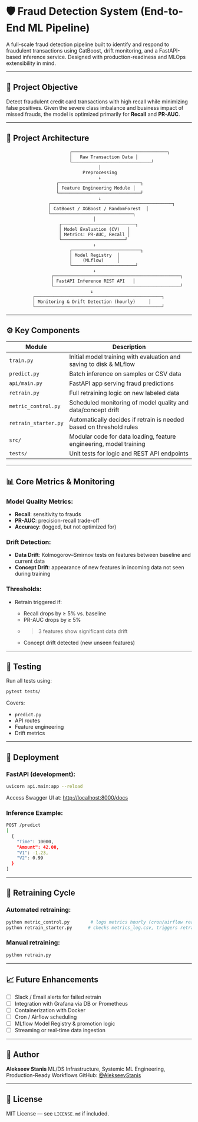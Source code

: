 # 🛡️ Fraud Detection System (End-to-End ML Pipeline)

A full-scale fraud detection pipeline built to identify and respond to fraudulent transactions using CatBoost, drift monitoring, and a FastAPI-based inference service. Designed with production-readiness and MLOps extensibility in mind.

---

## 🌟 Project Objective

Detect fraudulent credit card transactions with high recall while minimizing false positives. Given the severe class imbalance and business impact of missed frauds, the model is optimized primarily for **Recall** and **PR-AUC**.

---

## 🧱 Project Architecture

```
                        ┌────────────────────────────────────┐
                        │   Raw Transaction Data │
                        └──────────────────────────────┘
                                   │
                             Preprocessing
                                   ↓
                   ┌───────────────────────────────┐
                   │ Feature Engineering Module │
                   └───────────────────────────────┘
                                   ↓
                ┌──────────────────────────────────────────────┐
                │ CatBoost / XGBoost / RandomForest  │
                └───────────────────────────────┐
                                 │
                    ┌────────────────────────────┐
                    │ Model Evaluation (CV)   │
                    │ Metrics: PR-AUC, Recall │
                    └────────────────────────┘
                                 ↓
                        ┌──────────────────────────┐
                        │ Model Registry  │
                        │    (MLflow)     │
                        └────────────────────────┘
                                 ↓
                 ┌────────────────────────────────────────────────┐
                 │ FastAPI Inference REST API   │
                 └────────────────────────────────────────────────┘
                                ↓
          ┌────────────────────────────────────────────────┐
          │ Monitoring & Drift Detection (hourly)     │
          └────────────────────────────────────────────────┘
```

---

## ⚙️ Key Components

| Module               | Description                                                         |
| -------------------- | ------------------------------------------------------------------- |
| `train.py`           | Initial model training with evaluation and saving to disk & MLflow  |
| `predict.py`         | Batch inference on samples or CSV data                              |
| `api/main.py`        | FastAPI app serving fraud predictions                               |
| `retrain.py`         | Full retraining logic on new labeled data                           |
| `metric_control.py`  | Scheduled monitoring of model quality and data/concept drift        |
| `retrain_starter.py` | Automatically decides if retrain is needed based on threshold rules |
| `src/`               | Modular code for data loading, feature engineering, model training  |
| `tests/`             | Unit tests for logic and REST API endpoints                         |

---

## 📊 Core Metrics & Monitoring

### Model Quality Metrics:

* **Recall**: sensitivity to frauds
* **PR-AUC**: precision-recall trade-off
* **Accuracy**: (logged, but not optimized for)

### Drift Detection:

* **Data Drift**: Kolmogorov–Smirnov tests on features between baseline and current data
* **Concept Drift**: appearance of new features in incoming data not seen during training

### Thresholds:

* Retrain triggered if:

  * Recall drops by ≥ 5% vs. baseline
  * PR-AUC drops by ≥ 5%
  * > 3 features show significant data drift
  * Concept drift detected (new unseen features)

---

## 🧪 Testing

Run all tests using:

```bash
pytest tests/
```

Covers:

* `predict.py`
* API routes
* Feature engineering
* Drift metrics

---

## 🚀 Deployment

### FastAPI (development):

```bash
uvicorn api.main:app --reload
```

Access Swagger UI at: [http://localhost:8000/docs](http://localhost:8000/docs)

### Inference Example:

```bash
POST /predict
[
  {
    "Time": 10000,
    "Amount": 42.00,
    "V1": -1.23,
    "V2": 0.99
  }
]
```

---

## 🔁 Retraining Cycle

### Automated retraining:

```bash
python metric_control.py        # logs metrics hourly (cron/airflow ready)
python retrain_starter.py      # checks metrics_log.csv, triggers retrain
```

### Manual retraining:

```bash
python retrain.py
```

---

## 📈 Future Enhancements

* [ ] Slack / Email alerts for failed retrain
* [ ] Integration with Grafana via DB or Prometheus
* [ ] Containerization with Docker
* [ ] Cron / Airflow scheduling
* [ ] MLflow Model Registry & promotion logic
* [ ] Streaming or real-time data ingestion

---

## 🧠 Author

**Alekseev Stanis**
ML/DS Infrastructure, Systemic ML Engineering, Production-Ready Workflows
GitHub: [@AlekseevStanis](https://github.com/AlekseevStanis)

---

## 📄 License

MIT License — see `LICENSE.md` if included.

```
```
